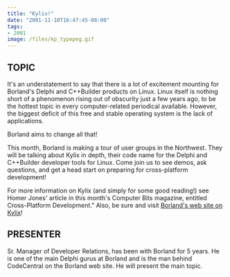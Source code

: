 ```yaml
---
title: "Kylix!"
date: "2001-11-10T16:47:45-08:00"
tags:
- 2001
image: /files/kp_typepeg.gif
---
```

## TOPIC ##

It's an understatement to say that there is a lot of excitement mounting for Borland's Delphi and C++Builder products on Linux.  Linux itself is nothing short of a phenomenon rising out of obscurity just a few years ago, to be the hottest topic in every computer-related periodical available. However, the biggest deficit of this free and stable operating system is the lack of applications.

Borland aims to change all that!

This month, Borland is making a tour of user groups in the Northwest.  They will be talking about Kylix in depth, their code name for the Delphi and C++Builder developer tools for Linux.  Come join us to see demos, ask questions, and get a head start on preparing for cross-platform development!

For more information on Kylix (and simply for some good reading!) see Homer Jones' article in this month's Computer Bits magazine, entitled Cross-Platform Development."  Also, be sure and visit [Borland's web site on Kylix](http://www.borland.com/kylix)!

## PRESENTER ##

Sr. Manager of Developer Relations, has been with Borland for 5 years. He is one of the main Delphi gurus at Borland and is the man behind CodeCentral on the Borland web site. He will present the main topic.

